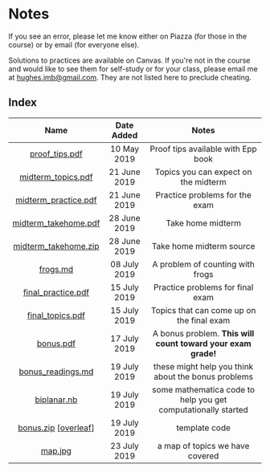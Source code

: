 # Notes

If you see an error, please let me know either on Piazza (for those in the course) or by email (for everyone else).

Solutions to practices are available on Canvas. If you're not in the course and would like to see them for self-study or for your class, please email me at [hughes.jmb@gmail.com](mailto:hughes.jmb@gmail.com). They are not listed here to preclude cheating. 

## Index

| Name | Date Added | Notes |
|:---:|:---:|:---:|
| [proof_tips.pdf](https://github.com/jmbhughes/CSCI2824-Discrete-Structures/blob/master/notes/proof_tips.pdf) | 10 May 2019 |Proof tips available with Epp book |
| [midterm_topics.pdf](midterm_topics.pdf) | 21 June 2019 | Topics you can expect on the midterm
| [midterm_practice.pdf](midterm_practice.pdf) | 21 June 2019 | Practice problems for the exam
| [midterm_takehome.pdf](midterm_takehome.pdf) | 28 June 2019 | Take home midterm
| [midterm_takehome.zip](midterm_takehome.zip) | 28 June 2019 | Take home midterm source
| [frogs.md](frogs.md) | 08 July 2019 | A problem of counting with frogs
| [final_practice.pdf](final_practice.pdf) | 15 July 2019 | Practice problems for final exam
| [final_topics.pdf](final_topics.pdf) | 15 July 2019 | Topics that can come up on the final exam
| [bonus.pdf](bonus.pdf) | 17 July 2019 | A bonus problem. **This will count toward your exam grade!**
| [bonus_readings.md](bonus_readings.md) | 19 July 2019 | these might help you think about the bonus problems
| [biplanar.nb](biplanar.nb) | 19 July 2019 | some mathematica code to help you get computationally started
| [bonus.zip](bonus.zip) [[overleaf](https://www.overleaf.com/read/cpscqdygcsmx)] | 19 July 2019 | template code
| [map.jpg](map.jpg) | 23 July 2019 | a map of topics we have covered
